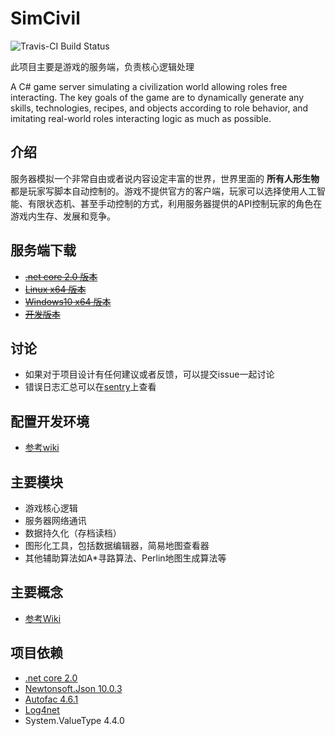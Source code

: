 SimCivil
=======================
![Travis-CI Build Status](https://travis-ci.org/tcz717/SimCivil.svg?branch=master)

此项目主要是游戏的服务端，负责核心逻辑处理

A C# game server simulating a civilization world allowing roles free interacting. The key goals of the game are to dynamically generate any skills, technologies, recipes, and objects according to role behavior, and imitating real-world roles interacting logic as much as possible.

## 介绍
服务器模拟一个非常自由或者说内容设定丰富的世界，世界里面的 **所有人形生物** 都是玩家写脚本自动控制的。游戏不提供官方的客户端，玩家可以选择使用人工智能、有限状态机、甚至手动控制的方式，利用服务器提供的API控制玩家的角色在游戏内生存、发展和竞争。

## 服务端下载
- ~~[.net core 2.0 版本](http://gitlab.tancoder.com/TPDT/sim-civil/-/jobs/artifacts/master/download?job=publish%3Acore-2.0)~~
- ~~[Linux x64 版本](http://gitlab.tancoder.com/TPDT/sim-civil/-/jobs/artifacts/master/download?job=publish%3Alinux-x64)~~
- ~~[Windows10 x64 版本](http://gitlab.tancoder.com/TPDT/sim-civil/-/jobs/artifacts/master/download?job=publish%3Awin10-x64)~~
- ~~[开发版本](http://gitlab.tancoder.com/TPDT/sim-civil/-/jobs/artifacts/dev/download?job=server)~~

## 讨论

- 如果对于项目设计有任何建议或者反馈，可以提交issue一起讨论
- 错误日志汇总可以在[sentry](https://sentry.io/tpdt/simcivil/)上查看

## 配置开发环境
- [参考wiki](https://github.com/tcz717/SimCivil/wiki/%E5%BC%80%E5%8F%91%E7%8E%AF%E5%A2%83%E9%85%8D%E7%BD%AE)

## 主要模块

- 游戏核心逻辑
- 服务器网络通讯
- 数据持久化（存档读档）
- 图形化工具，包括数据编辑器，简易地图查看器
- 其他辅助算法如A*寻路算法、Perlin地图生成算法等

## 主要概念
- [参考Wiki](https://github.com/tcz717/SimCivil/wiki)

## 项目依赖

- [.net core 2.0](https://github.com/dotnet/core/blob/master/release-notes/2.0/2.0.0.md)
- [Newtonsoft.Json 10.0.3](https://www.newtonsoft.com/json)
- [Autofac 4.6.1](http://docs.autofac.org/en/latest/index.html)
- [Log4net](http://logging.apache.org/log4net/)
- System.ValueType 4.4.0
